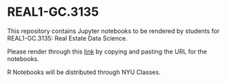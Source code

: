 # REAL1-GC.3135
This repository contains Jupyter notebooks to be rendered by students for REAL1-GC.3135: Real Estate Data Science.  

Please render through this [link](https://nbviewer.jupyter.org) by copying and pasting the URL for the notebooks.

R Notebooks will be distributed through NYU Classes.
